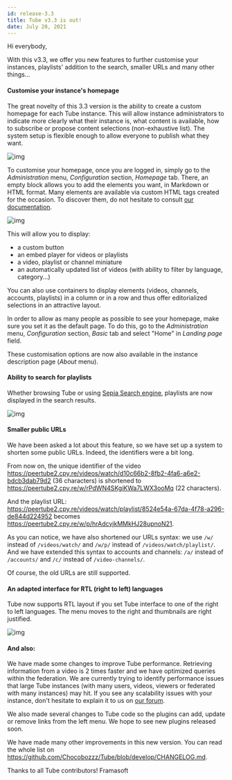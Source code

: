 ```yaml
---
id: release-3.3
title: Tube v3.3 is out!
date: July 20, 2021
---
```


Hi everybody,

With this v3.3, we offer you new features to further customise your instances, playlists' addition to the search, smaller URLs and many other things...

#### Customise your instance's homepage

The great novelty of this 3.3 version is the ability to create a custom homepage for each Tube instance. This will allow instance administrators to indicate more clearly what their instance is, what content is available, how to subscribe or propose content selections (non-exhaustive list). The system setup is flexible enough to allow everyone to publish what they want.

![img](/img/news/release-3.3/en/EN-homepage-900px.png "the homepage created on our test instance")

To customise your homepage, once you are logged in, simply go to the *Administration* menu, *Configuration* section, *Homepage* tab. There, an empty block allows you to add the elements you want, in Markdown or HTML format. Many elements are available via custom HTML tags created for the occasion. To discover them, do not hesitate to consult [our documentation](https://tube.docs.dingshunyu.top/api-custom-client-markup).

![img](/img/news/release-3.3/en/EN-admin-homepage.png "code corresponding to the homepage displayed above")

This will allow you to display:
  * a custom button
  * an embed player for videos or playlists
  * a video, playlist or channel miniature
  * an automatically updated list of videos (with ability to filter by language, category...)

You can also use containers to display elements (videos, channels, accounts, playlists) in a column or in a row and thus offer editorialized selections in an attractive layout.

In order to allow as many people as possible to see your homepage, make sure you set it as the default page. To do this, go to the *Administration* menu, *Configuration* section, *Basic* tab and select "Home" in *Landing page* field.

These customisation options are now also available in the instance description page (*About* menu).

#### Ability to search for playlists

Whether browsing Tube or using [Sepia Search engine](https://sepiasearch.org/), playlists are now displayed in the search results.

![img](/img/news/release-3.3/en/EN-playlists-dans-SepiaSearch.png)

#### Smaller public URLs

We have been asked a lot about this feature, so we have set up a system to shorten some public URLs. Indeed, the identifiers were a bit long.

From now on, the unique identifier of the video https://peertube2.cpy.re/videos/watch/d10c66b2-8fb2-4fa6-a6e2-bdcb3dab79d2 (36 characters) is shortened to https://peertube2.cpy.re/w/rPdWN4SKgiKWa7LWX3ooMq (22 characters).

And the playlist URL: https://peertube2.cpy.re/videos/watch/playlist/8524e54a-67da-4f78-a296-de844d224952 becomes https://peertube2.cpy.re/w/p/hrAdcvjkMMkHJ28upnoN21.

As you can notice, we have also shortened our URLs syntax: we use `/w/` instead of `/videos/watch/` and `/w/p/` instead of `/videos/watch/playlist/`. And we have extended this syntax to accounts and channels: `/a/` instead of `/accounts/` and `/c/` instead of `/video-channels/`.

Of course, the old URLs are still supported.

#### An adapted interface for RTL (right to left) languages

Tube now supports RTL layout if you set Tube interface to one of the right to left languages. The menu moves to the right and thumbnails are right justified.

![img](/img/news/release-3.3/en/FR-RTL-arabe.png)


#### And also:

We have made some changes to improve Tube performance. Retrieving information from a video is 2 times faster and we have optimized queries within the federation. We are currently trying to identify performance issues that large Tube instances (with many users, videos, viewers or federated with many instances) may hit. If you see any scalability issues with your instance, don't hesitate to explain it to us on [our forum](https://framacolibri.org/c/tube/38).

We also made several changes to Tube code so the plugins can add, update or remove links from the left menu. We hope to see new plugins released soon.

We have made many other improvements in this new version. You can read the whole list on https://github.com/Chocobozzz/Tube/blob/develop/CHANGELOG.md.

Thanks to all Tube contributors!
Framasoft
